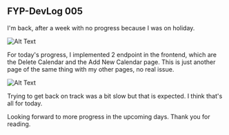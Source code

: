 ## FYP-DevLog 005

I'm back, after a week with no progress because I was on holiday.

![Alt Text](https://dev-to-uploads.s3.amazonaws.com/i/3kek9r58fi16okuji4sk.png)

For today's progress, I implemented 2 endpoint in the frontend, which are the Delete Calendar and the Add New Calendar page. This is just another page of the same thing with my other pages, no real issue.

![Alt Text](https://dev-to-uploads.s3.amazonaws.com/i/i2efzs1fh7y01jtuzl64.png)

Trying to get back on track was a bit slow but that is expected. I think that's all for today.

Looking forward to more progress in the upcoming days. Thank you for reading.

